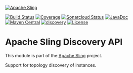 [![Apache Sling](https://sling.apache.org/res/logos/sling.png)](https://sling.apache.org)

&#32;[![Build Status](https://ci-builds.apache.org/job/Sling/job/modules/job/sling-org-apache-sling-discovery-api/job/master/badge/icon)](https://ci-builds.apache.org/job/Sling/job/modules/job/sling-org-apache-sling-discovery-api/job/master/)&#32;[![Coverage](https://sonarcloud.io/api/project_badges/measure?project=apache_sling-org-apache-sling-discovery-api&metric=coverage)](https://sonarcloud.io/dashboard?id=apache_sling-org-apache-sling-discovery-api)&#32;[![Sonarcloud Status](https://sonarcloud.io/api/project_badges/measure?project=apache_sling-org-apache-sling-discovery-api&metric=alert_status)](https://sonarcloud.io/dashboard?id=apache_sling-org-apache-sling-discovery-api)&#32;[![JavaDoc](https://www.javadoc.io/badge/org.apache.sling/org.apache.sling.discovery.api.svg)](https://www.javadoc.io/doc/org.apache.sling/org-apache-sling-discovery-api)&#32;[![Maven Central](https://maven-badges.herokuapp.com/maven-central/org.apache.sling/org.apache.sling.discovery.api/badge.svg)](https://search.maven.org/#search%7Cga%7C1%7Cg%3A%22org.apache.sling%22%20a%3A%22org.apache.sling.discovery.api%22)&#32;[![discovery](https://sling.apache.org/badges/group-discovery.svg)](https://github.com/apache/sling-aggregator/blob/master/docs/group/discovery.md) [![License](https://img.shields.io/badge/License-Apache%202.0-blue.svg)](https://www.apache.org/licenses/LICENSE-2.0)

# Apache Sling Discovery API

This module is part of the [Apache Sling](https://sling.apache.org) project.

Support for topology discovery of instances.
